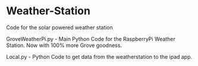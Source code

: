 # Weather-Station
Code for the solar powered weather station

GroveWeatherPi.py - Main Python Code for the RaspberryPi Weather Station. Now with 100% more Grove goodness.

Local.py - Python Code to get data from the weatherstation to the ipad app.
